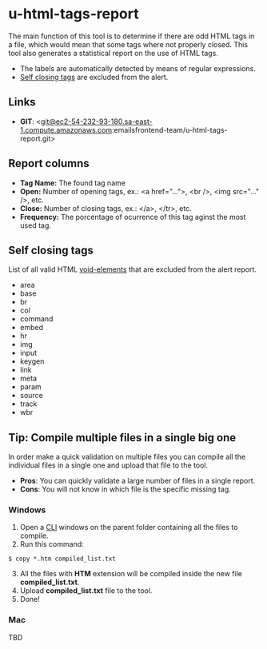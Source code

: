 # u-html-tags-report

The main function of this tool is to determine if there are odd HTML tags in a file, which would mean that some tags where not properly closed.
This tool also generates a statistical report on the use of HTML tags.


- The labels are automatically detected by means of regular expressions.
- [Self closing tags](#self-closing-tags) are excluded from the alert.

## Links

- **GIT**: <git@ec2-54-232-93-180.sa-east-1.compute.amazonaws.com:emailsfrontend-team/u-html-tags-report.git>


## Report columns

- **Tag Name:** The found tag name
- **Open:** Number of opening tags, ex.: &lt;a href="..."&gt;, &lt;br /&gt;, &lt;img src=&quot;...&quot; /&gt;, etc.
- **Close:** Number of closing tags, ex.: &lt;/a&gt;, &lt;/tr&gt;, etc.
- **Frequency:** The porcentage of ocurrence of this tag aginst the most used tag.


## Self closing tags

List of all valid HTML [void-elements](https://www.w3.org/TR/html5/syntax.html#void-elements) that are excluded from the alert report.

- area
- base
- br
- col
- command
- embed
- hr
- img
- input
- keygen
- link
- meta
- param
- source
- track
- wbr

## Tip: Compile multiple files in a single big one

In order make a quick validation on multiple files you can compile all the individual files in a single one and upload that file to the tool.

- **Pros**: You can quickly validate a large number of files in a single report.
- **Cons**: You will not know in which file is the specific missing tag.

### Windows

1. Open a [CLI] windows on the parent folder containing all the files to compile.
2. Run this command: 
```
$ copy *.htm compiled_list.txt
```
3. All the files with **HTM** extension will be compiled inside the new file **compiled_list.txt**.
4. Upload **compiled_list.txt** file to the tool.
5. Done!

### Mac

TBD





[CLI]: https://www.youtube.com/watch?v=X3NtiEbNe-c